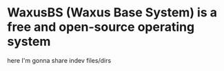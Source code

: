 # WaxusBS (Waxus Base System) is a free and open-source operating system

here I'm gonna share indev files/dirs
